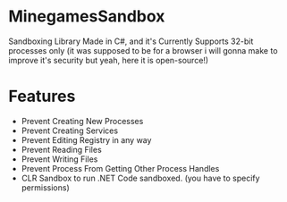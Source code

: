 # MinegamesSandbox
Sandboxing Library Made in C#, and it's Currently Supports 32-bit processes only (it was supposed to be for a browser i will gonna make to improve it's security but yeah, here it is open-source!)
# Features
* Prevent Creating New Processes
* Prevent Creating Services
* Prevent Editing Registry in any way
* Prevent Reading Files
* Prevent Writing Files
* Prevent Process From Getting Other Process Handles
* CLR Sandbox to run .NET Code sandboxed. (you have to specify permissions)
